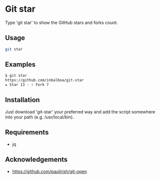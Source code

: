 # Git star

Type 'git star' to show the GitHub stars and forks count.

## Usage
```bash
git star
````

## Examples
```bash
$ git star
https://github.com/inbalboa/git-star
★ Star 13 · ⑂ Fork 7
```

## Installation
Just download 'git-star' your preferred way and add the script somewhere into your path (e.g. /usr/local/bin).

## Requirements
* jq

## Acknowledgements
* https://github.com/paulirish/git-open
